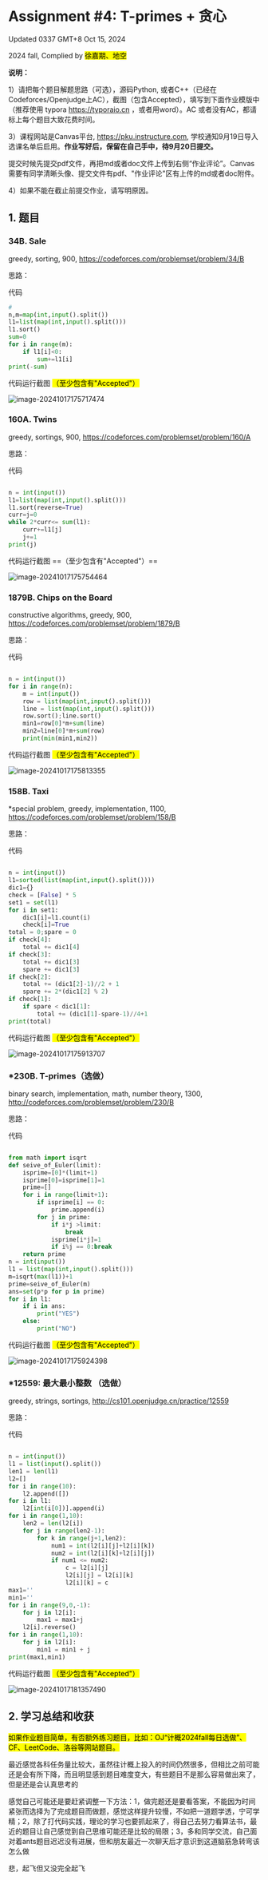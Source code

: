 # Assignment #4: T-primes + 贪心

Updated 0337 GMT+8 Oct 15, 2024

2024 fall, Complied by <mark>徐嘉期、地空</mark>



**说明：**

1）请把每个题目解题思路（可选），源码Python, 或者C++（已经在Codeforces/Openjudge上AC），截图（包含Accepted），填写到下面作业模版中（推荐使用 typora https://typoraio.cn ，或者用word）。AC 或者没有AC，都请标上每个题目大致花费时间。

3）课程网站是Canvas平台, https://pku.instructure.com, 学校通知9月19日导入选课名单后启用。**作业写好后，保留在自己手中，待9月20日提交。**

提交时候先提交pdf文件，再把md或者doc文件上传到右侧“作业评论”。Canvas需要有同学清晰头像、提交文件有pdf、"作业评论"区有上传的md或者doc附件。

4）如果不能在截止前提交作业，请写明原因。



## 1. 题目

### 34B. Sale

greedy, sorting, 900, https://codeforces.com/problemset/problem/34/B



思路：



代码

```python
# 
n,m=map(int,input().split())
l1=list(map(int,input().split()))
l1.sort()
sum=0
for i in range(m):
    if l1[i]<0:
        sum+=l1[i]
print(-sum)
```



代码运行截图 <mark>（至少包含有"Accepted"）</mark>

![image-20241017175717474](C:\Users\徐嘉期\AppData\Roaming\Typora\typora-user-images\image-20241017175717474.png)



### 160A. Twins

greedy, sortings, 900, https://codeforces.com/problemset/problem/160/A

思路：



代码

```python

n = int(input())
l1=list(map(int,input().split()))
l1.sort(reverse=True)
curr=j=0
while 2*curr<= sum(l1):
    curr+=l1[j]
    j+=1
print(j)

```



代码运行截图 ==（至少包含有"Accepted"）==



![image-20241017175754464](C:\Users\徐嘉期\AppData\Roaming\Typora\typora-user-images\image-20241017175754464.png)

### 1879B. Chips on the Board

constructive algorithms, greedy, 900, https://codeforces.com/problemset/problem/1879/B

思路：



代码

```python

n = int(input())
for i in range(n):
    m = int(input())
    row = list(map(int,input().split()))
    line = list(map(int,input().split()))
    row.sort();line.sort()
    min1=row[0]*m+sum(line)
    min2=line[0]*m+sum(row)
    print(min(min1,min2))
```



代码运行截图 <mark>（至少包含有"Accepted"）</mark>

![image-20241017175813355](C:\Users\徐嘉期\AppData\Roaming\Typora\typora-user-images\image-20241017175813355.png)



### 158B. Taxi

*special problem, greedy, implementation, 1100, https://codeforces.com/problemset/problem/158/B

思路：



代码

```python

n = int(input())
l1=sorted(list(map(int,input().split())))
dic1={}
check = [False] * 5
set1 = set(l1)
for i in set1:
    dic1[i]=l1.count(i)
    check[i]=True
total = 0;spare = 0
if check[4]:
    total += dic1[4]
if check[3]:
    total += dic1[3]
    spare += dic1[3]
if check[2]:
    total += (dic1[2]-1)//2 + 1
    spare += 2*(dic1[2] % 2)
if check[1]:
    if spare < dic1[1]:
        total += (dic1[1]-spare-1)//4+1
print(total)

```



代码运行截图 <mark>（至少包含有"Accepted"）</mark>

![image-20241017175913707](C:\Users\徐嘉期\AppData\Roaming\Typora\typora-user-images\image-20241017175913707.png)



### *230B. T-primes（选做）

binary search, implementation, math, number theory, 1300, http://codeforces.com/problemset/problem/230/B

思路：



代码

```python

from math import isqrt
def seive_of_Euler(limit):
    isprime=[0]*(limit+1)
    isprime[0]=isprime[1]=1
    prime=[]
    for i in range(limit+1):
        if isprime[i] == 0:
            prime.append(i)
        for j in prime:
            if i*j >limit:
                break
            isprime[i*j]=1
            if i%j == 0:break
    return prime
n = int(input())
l1 = list(map(int,input().split()))
m=isqrt(max(l1))+1
prime=seive_of_Euler(m)
ans=set(p*p for p in prime)
for i in l1:
    if i in ans:
        print("YES")
    else:
        print("NO")
```



代码运行截图 <mark>（至少包含有"Accepted"）</mark>

![image-20241017175924398](C:\Users\徐嘉期\AppData\Roaming\Typora\typora-user-images\image-20241017175924398.png)



### *12559: 最大最小整数 （选做）

greedy, strings, sortings, http://cs101.openjudge.cn/practice/12559

思路：



代码

```python

n = int(input())
l1 = list(input().split())
len1 = len(l1)
l2=[]
for i in range(10):
    l2.append([])
for i in l1:
    l2[int(i[0])].append(i)
for i in range(1,10):
    len2 = len(l2[i])
    for j in range(len2-1):
        for k in range(j+1,len2):
            num1 = int(l2[i][j]+l2[i][k])
            num2 = int(l2[i][k]+l2[i][j])
            if num1 <= num2:
                c = l2[i][j]
                l2[i][j] = l2[i][k]
                l2[i][k] = c
max1=''
min1=''
for i in range(9,0,-1):
    for j in l2[i]:
        max1 = max1+j
    l2[i].reverse()
for i in range(1,10):
    for j in l2[i]:
        min1 = min1 + j
print(max1,min1)
```



代码运行截图 <mark>（至少包含有"Accepted"）</mark>

![image-20241017181357490](C:\Users\徐嘉期\AppData\Roaming\Typora\typora-user-images\image-20241017181357490.png)



## 2. 学习总结和收获

<mark>如果作业题目简单，有否额外练习题目，比如：OJ“计概2024fall每日选做”、CF、LeetCode、洛谷等网站题目。</mark>

最近感觉各科任务量比较大，虽然往计概上投入的时间仍然很多，但相比之前可能还是会有所下降，而且明显感到题目难度变大，有些题目不是那么容易做出来了，但是还是会认真思考的

感觉自己可能还是要赶紧调整一下方法：1，做完题还是要看答案，不能因为时间紧张而选择为了完成题目而做题，感觉这样提升较慢，不如把一道题学透，宁可学精；2，除了打代码实践，理论的学习也要抓起来了，得自己去努力看算法书，最近的题目让自己感觉到自己思维可能还是比较的局限；3，多和同学交流，自己面对着ants题目迟迟没有进展，但和朋友最近一次聊天后才意识到这道脑筋急转弯该怎么做

悲，起飞但又没完全起飞

